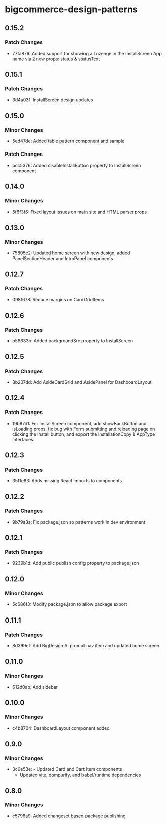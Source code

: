 # bigcommerce-design-patterns

## 0.15.2

### Patch Changes

- 77fa876: Added support for showing a Lozenge in the InstallScreen App name via 2 new props: status & statusText

## 0.15.1

### Patch Changes

- 3d4a031: InstallScreen design updates

## 0.15.0

### Minor Changes

- 5ed47de: Added table pattern component and sample

### Patch Changes

- bcc5376: Added disableInstallButton property to InstallScreen component

## 0.14.0

### Minor Changes

- 5f6f3f6: Fixed layout issues on main site and HTML parser props

## 0.13.0

### Minor Changes

- 75805c2: Updated home screen with new design, added PanelSectionHeader and IntroPanel components

## 0.12.7

### Patch Changes

- 098f678: Reduce margins on CardGridItems

## 0.12.6

### Patch Changes

- b58633b: Added backgroundSrc property to InstallScreen

## 0.12.5

### Patch Changes

- 3b207dd: Add AsideCardGrid and AsidePanel for DashboardLayout

## 0.12.4

### Patch Changes

- 19b67d1: For InstallScreen component, add showBackButton and isLoading props, fix bug with Form submitting and reloading page on clicking the Install button, and export the InstallationCopy & AppType interfaces.

## 0.12.3

### Patch Changes

- 35f1e83: Adds missing React imports to components

## 0.12.2

### Patch Changes

- 9b79a3a: Fix package.json so patterns work in dev environment

## 0.12.1

### Patch Changes

- 9239b1d: Add public publish config property to package.json

## 0.12.0

### Minor Changes

- 5c686f3: Modify package.json to allow package export

## 0.11.1

### Patch Changes

- 8d399ef: Add BigDesign AI prompt nav item and updated home screen

## 0.11.0

### Minor Changes

- 612d0ab: Add sidebar

## 0.10.0

### Minor Changes

- c4b8704: DashboardLayout component added

## 0.9.0

### Minor Changes

- 3c0e53e: - Updated Card and Cart Item components
  - Updated vite, dompurify, and babel/runtime dependencies

## 0.8.0

### Minor Changes

- c5796a9: Added changeset based package publishing
